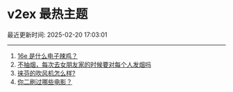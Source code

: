 # v2ex 最热主题

最近更新时间: 2025-02-20 17:03:01

--- 
1. [16e 是什么电子辣鸡？](https://www.v2ex.com/t/1112788) 
2. [不抽烟，每次去女朋友家的时候要对每个人发烟吗](https://www.v2ex.com/t/1112820) 
3. [徕芬的吹风机怎么样?](https://www.v2ex.com/t/1112828) 
4. [你二刷过哪些电影？](https://www.v2ex.com/t/1112830) 
